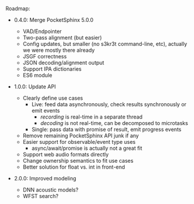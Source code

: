 Roadmap:

- 0.4.0: Merge PocketSphinx 5.0.0
  - VAD/Endpointer
  - Two-pass alignment (but easier)
  - Config updates, but smaller (no s3kr3t command-line, etc),
    actually we were mostly there already
  - JSGF correctness
  - JSON decoding/alignment output
  - Support IPA dictionaries
  - ES6 module

- 1.0.0: Update API
  - Clearly define use cases
    - Live: feed data asynchronously, check results synchronously or emit events
      - *recording* is real-time in a separate thread
      - *decoding* is not real-time, can be decomposed to microtasks
    - Single: pass data with promise of result, emit progress events
  - Remove remaining PocketSphinx API junk if any
  - Easier support for observable/event type uses
    - async/await/promise is actually not a great fit
  - Support web audio formats directly
  - Change ownership semantics to fit use cases
  - Better solution for float vs. int in front-end

- 2.0.0: Improved modeling
  - DNN acoustic models?
  - WFST search?
